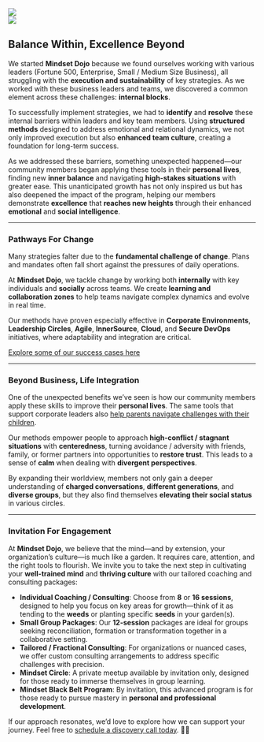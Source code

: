
<div class="row">
    <div class="col-md-5 col-sm-4 text-center">
        <img class="img-fluid" src="images/DojoLogo-Black-Center.png" style="max-height:350px">
    </div>
    <div class="col-md-7 col-sm-8 text-right d-none d-sm-block">
        <img class="img-fluid" src="images/Pagoda-Black.png" style="max-height:350px">
    </div>
</div>

## Balance Within, Excellence Beyond

We started **Mindset Dojo** because we found ourselves working with various leaders (Fortune 500, Enterprise, Small / Medium Size Business), all struggling with the **execution and sustainability** of key strategies. As we worked with these business leaders and teams, we discovered a common element across these challenges: **internal blocks**.

To successfully implement strategies, we had to **identify** and **resolve** these internal barriers within leaders and key team members. Using **structured methods** designed to address emotional and relational dynamics, we not only improved execution but also **enhanced team culture**, creating a foundation for long-term success.

As we addressed these barriers, something unexpected happened—our community members began applying these tools in their **personal lives**, finding new **inner balance** and navigating **high-stakes situations** with greater ease. This unanticipated growth has not only inspired us but has also deepened the impact of the program, helping our members demonstrate **excellence** that **reaches new heights** through their enhanced **emotional** and **social intelligence**.

---

### Pathways For Change

Many strategies falter due to the **fundamental challenge of change**. Plans and mandates often fall short against the pressures of daily operations.

At **Mindset Dojo**, we tackle change by working both **internally** with key individuals and **socially** across teams. We create **learning and collaboration zones** to help teams navigate complex dynamics and evolve in real time.

Our methods have proven especially effective in **Corporate Environments**, **Leadership Circles**, **Agile**, **InnerSource**, **Cloud**, and **Secure DevOps** initiatives, where adaptability and integration are critical.

[Explore some of our success cases here](https://projects.michael.basil.one/)

---

### Beyond Business, Life Integration

One of the unexpected benefits we’ve seen is how our community members apply these skills to improve their **personal lives**. The same tools that support corporate leaders also [help parents navigate challenges with their children](https://www.linkedin.com/feed/update/urn:li:activity:7249821210509778944/).

Our methods empower people to approach **high-conflict / stagnant situations** with **centeredness**, turning avoidance / adversity with friends, family, or former partners into opportunities to **restore trust**. This leads to a sense of **calm** when dealing with **divergent perspectives**.

By expanding their worldview, members not only gain a deeper understanding of **charged conversations**, **different generations**, and **diverse groups**, but they also find themselves **elevating their social status** in various circles.

---

### Invitation For Engagement

At **Mindset Dojo**, we believe that the mind—and by extension, your organization’s culture—is much like a garden. It requires care, attention, and the right tools to flourish. We invite you to take the next step in cultivating your **well-trained mind** and **thriving culture** with our tailored coaching and consulting packages:

- **Individual Coaching / Consulting**: Choose from **8** or **16 sessions**, designed to help you focus on key areas for growth—think of it as tending to the **weeds** or planting specific **seeds** in your garden(s).
- **Small Group Packages**: Our **12-session** packages are ideal for groups seeking reconciliation, formation or transformation together in a collaborative setting.
- **Tailored / Fractional Consulting**: For organizations or nuanced cases, we offer custom consulting arrangements to address specific challenges with precision.
- **Mindset Circle**: A private meetup available by invitation only, designed for those ready to immerse themselves in group learning.
- **Mindset Black Belt Program**: By invitation, this advanced program is for those ready to pursue mastery in **personal and professional development**.

If our approach resonates, we’d love to explore how we can support your journey. Feel free to [schedule a discovery call today](https://connect.mindset.dojo.center). 🙏🌿
